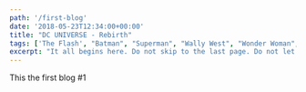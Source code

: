 ```yaml
---
path: '/first-blog'
date: '2018-05-23T12:34:00+00:00'
title: "DC UNIVERSE - Rebirth"
tags: ['The Flash', "Batman", "Superman", "Wally West", "Wonder Woman", "DC"]
excerpt: "It all begins here. Do not skip to the last page. Do not let a friend or message board ruin this comic for you. The future (and past) of the DC Universe starts here. Don’t say I didn’t warn you!"
---
```

This the first blog #1